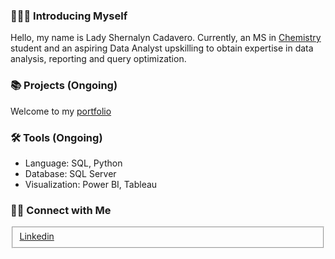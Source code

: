 <h3>🙋🏻‍♀️ Introducing Myself </h3>
<p>Hello, my name is Lady Shernalyn Cadavero. Currently, an MS in <a href="https://github.com/ladycadavero/chemistry-background">Chemistry</a> student and an aspiring Data Analyst upskilling to obtain expertise in data analysis, reporting and query optimization. </p>
<h3> 📚 Projects (Ongoing)</h3>
Welcome to my <a href="https://github.com/ladycadavero/portfolio-guide">portfolio</a>
<h3>🛠️ Tools (Ongoing)</h3>
<ul>
  <li> Language: SQL, Python</li>
  <li>Database: SQL Server</li>
  <li>Visualization: Power BI, Tableau</li>
</ul>
<h3>👋🏻 Connect with Me</h3>
<fieldset>
  <a href="https://www.linkedin.com/in/lady-shernalyn-cadavero-33507720b/">Linkedin</a>
</fieldset>
